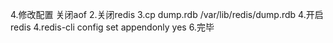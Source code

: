 
4.修改配置 关闭aof
2.关闭redis
3.cp dump.rdb /var/lib/redis/dump.rdb
4.开启redis
4.redis-cli config set appendonly yes
6.完毕